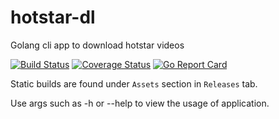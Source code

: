 # hotstar-dl
Golang cli app to download hotstar videos

[![Build Status](https://travis-ci.org/Gotham25/hotstar-dl.svg?branch=master)](https://travis-ci.org/Gotham25/hotstar-dl) [![Coverage Status](https://coveralls.io/repos/github/Gotham25/hotstar-dl/badge.svg?branch=v1.0.0)](https://coveralls.io/github/Gotham25/hotstar-dl?branch=v1.0.0) [![Go Report Card](https://goreportcard.com/badge/github.com/Gotham25/hotstar-dl)](https://goreportcard.com/report/github.com/Gotham25/hotstar-dl)

Static builds are found under `Assets` section in `Releases` tab.

Use args such as -h or --help to view the usage of application.
